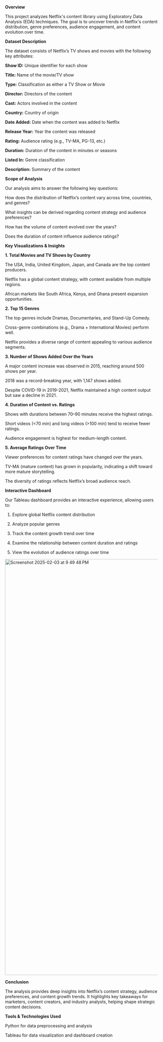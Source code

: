 **Overview**

This project analyzes Netflix's content library using Exploratory Data Analysis (EDA) techniques. The goal is to uncover trends in Netflix's content distribution, genre preferences, audience engagement, and content evolution over time.

**Dataset Description**

The dataset consists of Netflix’s TV shows and movies with the following key attributes:

**Show ID:** Unique identifier for each show

**Title:** Name of the movie/TV show

**Type:** Classification as either a TV Show or Movie

**Director:** Directors of the content

**Cast:** Actors involved in the content

**Country:** Country of origin

**Date Added:** Date when the content was added to Netflix

**Release Year:** Year the content was released

**Rating:** Audience rating (e.g., TV-MA, PG-13, etc.)

**Duration:** Duration of the content in minutes or seasons

**Listed In:** Genre classification

**Description:** Summary of the content

**Scope of Analysis**

Our analysis aims to answer the following key questions:

How does the distribution of Netflix’s content vary across time, countries, and genres?

What insights can be derived regarding content strategy and audience preferences?

How has the volume of content evolved over the years?

Does the duration of content influence audience ratings?

**Key Visualizations & Insights**

**1. Total Movies and TV Shows by Country**

The USA, India, United Kingdom, Japan, and Canada are the top content producers.

Netflix has a global content strategy, with content available from multiple regions.

African markets like South Africa, Kenya, and Ghana present expansion opportunities.

**2. Top 15 Genres**

The top genres include Dramas, Documentaries, and Stand-Up Comedy.

Cross-genre combinations (e.g., Drama + International Movies) perform well.

Netflix provides a diverse range of content appealing to various audience segments.

**3. Number of Shows Added Over the Years**

A major content increase was observed in 2015, reaching around 500 shows per year.

2018 was a record-breaking year, with 1,147 shows added.

Despite COVID-19 in 2019-2021, Netflix maintained a high content output but saw a decline in 2021.

**4. Duration of Content vs. Ratings**

Shows with durations between 70–90 minutes receive the highest ratings.

Short videos (<70 min) and long videos (>100 min) tend to receive fewer ratings.

Audience engagement is highest for medium-length content.

**5. Average Ratings Over Time**

Viewer preferences for content ratings have changed over the years.

TV-MA (mature content) has grown in popularity, indicating a shift toward more mature storytelling.

The diversity of ratings reflects Netflix’s broad audience reach.

**Interactive Dashboard**

Our Tableau dashboard provides an interactive experience, allowing users to:

1. Explore global Netflix content distribution

2. Analyze popular genres

3. Track the content growth trend over time

4. Examine the relationship between content duration and ratings

5. View the evolution of audience ratings over time

 <img width="1366" alt="Screenshot 2025-02-03 at 9 49 48 PM" src="https://github.com/user-attachments/assets/713458a8-4a2d-49d1-a824-e842c6e84969" />


**Conclusion**

The analysis provides deep insights into Netflix’s content strategy, audience preferences, and content growth trends. It highlights key takeaways for marketers, content creators, and industry analysts, helping shape strategic content decisions.

**Tools & Technologies Used**

Python for data preprocessing and analysis

Tableau for data visualization and dashboard creation
